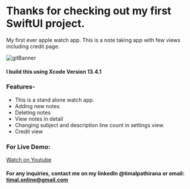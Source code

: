 # Thanks for checking out my first SwiftUI project.

My first ever apple watch app. This is a note taking app with few views including credit page. 

![gitBanner](https://user-images.githubusercontent.com/68840709/174462725-9a85a4ab-41b0-4e9f-9bdf-ff95abd2cdff.png)

#### I build this using Xcode Version 13.4.1
### Features-
- This is a stand alone watch app. 
- Adding new notes 
- Deleting notes
- View notes in detail
- Changing subject and description line count in settings view.
- Credit view 

### For Live Demo: 
 [Watch on Youtube](https://www.youtube.com/watch?v=OGVUbayt8Rs)


#### For any inquiries, contact me on my linkedIn @timalpathirana or email: timal.online@gmail.com

